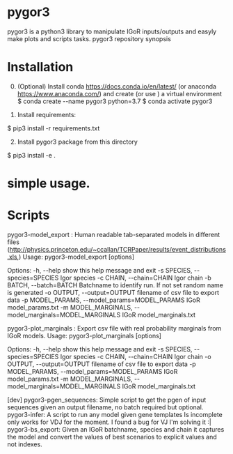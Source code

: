# pygor3
pygor3 is a python3 library to manipulate IGoR inputs/outputs and easyly make plots and scripts tasks.
pygor3 repository
synopsis

# Installation
0. (Optional) Install conda https://docs.conda.io/en/latest/ (or anaconda https://www.anaconda.com/) and create (or use ) a virtual environment
  $ conda create --name pygor3 python=3.7
  $ conda activate pygor3

1. Install requirements:

$ pip3 install -r requirements.txt

2. Install pygor3 package from this directory

$ pip3 install -e .

# simple usage.

# Scripts
pygor3-model_export : Human readable tab-separated models in different files (http://physics.princeton.edu/~ccallan/TCRPaper/results/event_distributions.xls,) 
Usage: pygor3-model_export [options]

Options:
  -h, --help            show this help message and exit
  -s SPECIES, --species=SPECIES
                        Igor species
  -c CHAIN, --chain=CHAIN
                        Igor chain
  -b BATCH, --batch=BATCH
                        Batchname to identify run. If not set random name is
                        generated
  -o OUTPUT, --output=OUTPUT
                        filename of csv file to export data
  -p MODEL_PARAMS, --model_params=MODEL_PARAMS
                        IGoR model_params.txt
  -m MODEL_MARGINALS, --model_marginals=MODEL_MARGINALS
                        IGoR model_marginals.txt


pygor3-plot_marginals : Export csv file with real probability marginals from IGoR models.
Usage: pygor3-plot_marginals [options]

Options:
  -h, --help            show this help message and exit
  -s SPECIES, --species=SPECIES
                        Igor species
  -c CHAIN, --chain=CHAIN
                        Igor chain
  -o OUTPUT, --output=OUTPUT
                        filename of csv file to export data
  -p MODEL_PARAMS, --model_params=MODEL_PARAMS
                        IGoR model_params.txt
  -m MODEL_MARGINALS, --model_marginals=MODEL_MARGINALS
                        IGoR model_marginals.txt



[dev]
pygor3-pgen_sequences: Simple script to get the pgen of input sequences given an output filename, no batch required but optional.
pygor3-infer: A script to run any model given gene templates Is incomplete only works for VDJ for the moment. I found a bug for VJ I'm solving it :|
pygor3-bs_export: Given an IGoR batchname, species and chain it captures the model and convert the values of best scenarios to explicit values and not indexes.

